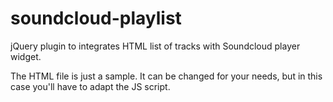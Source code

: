 # soundcloud-playlist
jQuery plugin to integrates HTML list of tracks with Soundcloud player widget.

The HTML file is just a sample. It can be changed for your needs, but in this case you'll have to adapt the JS script.
